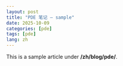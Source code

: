 ```yaml
---
layout: post
title: "PDE 笔记 — sample"
date: 2025-10-09
categories: [pde]
tags: [pde]
lang: zh
---
```


This is a sample article under **/zh/blog/pde/**.
